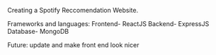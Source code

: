 Creating a Spotify Reccomendation Website.

Frameworks and languages:
    Frontend- ReactJS
    Backend-  ExpressJS
    Database- MongoDB

Future: update and make front end look nicer
    

 


